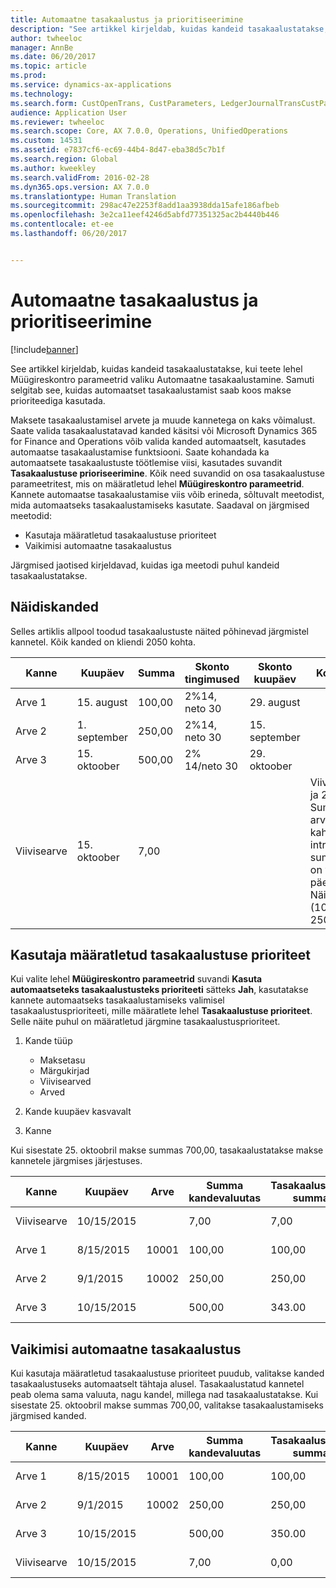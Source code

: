 ```yaml
---
title: Automaatne tasakaalustus ja prioritiseerimine
description: "See artikkel kirjeldab, kuidas kandeid tasakaalustatakse, kui teete lehel Müügireskontro parameetrid valiku Automaatne tasakaalustamine. Samuti selgitab see, kuidas automaatset tasakaalustamist saab koos makse prioriteediga kasutada."
author: twheeloc
manager: AnnBe
ms.date: 06/20/2017
ms.topic: article
ms.prod: 
ms.service: dynamics-ax-applications
ms.technology: 
ms.search.form: CustOpenTrans, CustParameters, LedgerJournalTransCustPaym
audience: Application User
ms.reviewer: twheeloc
ms.search.scope: Core, AX 7.0.0, Operations, UnifiedOperations
ms.custom: 14531
ms.assetid: e7837cf6-ec69-44b4-8d47-eba38d5c7b1f
ms.search.region: Global
ms.author: kweekley
ms.search.validFrom: 2016-02-28
ms.dyn365.ops.version: AX 7.0.0
ms.translationtype: Human Translation
ms.sourcegitcommit: 298ac47e2253f8add1aa3938dda15afe186afbeb
ms.openlocfilehash: 3e2ca11eef4246d5abfd77351325ac2b4440b446
ms.contentlocale: et-ee
ms.lasthandoff: 06/20/2017


---
```


# <a name="automatic-settlement-and-prioritization"></a>Automaatne tasakaalustus ja prioritiseerimine

[!include[banner](../includes/banner.md)]


See artikkel kirjeldab, kuidas kandeid tasakaalustatakse, kui teete lehel Müügireskontro parameetrid valiku Automaatne tasakaalustamine. Samuti selgitab see, kuidas automaatset tasakaalustamist saab koos makse prioriteediga kasutada.

Maksete tasakaalustamisel arvete ja muude kannetega on kaks võimalust. Saate valida tasakaalustatavad kanded käsitsi või Microsoft Dynamics 365 for Finance and Operations võib valida kanded automaatselt, kasutades automaatse tasakaalustamise funktsiooni. Saate kohandada ka automaatsete tasakaalustuste töötlemise viisi, kasutades suvandit **Tasakaalustuse prioriseerimine**. Kõik need suvandid on osa tasakaalustuse parameetritest, mis on määratletud lehel **Müügireskontro parameetrid**. Kannete automaatse tasakaalustamise viis võib erineda, sõltuvalt meetodist, mida automaatseks tasakaalustamiseks kasutate. Saadaval on järgmised meetodid:

-   Kasutaja määratletud tasakaalustuse prioriteet
-   Vaikimisi automaatne tasakaalustus

Järgmised jaotised kirjeldavad, kuidas iga meetodi puhul kandeid tasakaalustatakse.

## <a name="example-transactions"></a>Näidiskanded
Selles artiklis allpool toodud tasakaalustuste näited põhinevad järgmistel kannetel. Kõik kanded on kliendi 2050 kohta.

| Kanne   | Kuupäev        | Summa | Skonto tingimused | Skonto kuupäev | Kommentaarid                                                                                                                                                                                      |
|---------------|-------------|--------|---------------------|--------------------|-----------------------------------------------------------------------------------------------------------------------------------------------------------------------------------------------|
| Arve 1     | 15. august   | 100,00 | 2%14, neto 30        | 29. august          |                                                                                                                                                                                               |
| Arve 2     | 1. september | 250,00 | 2%14, neto 30        | 15. september       |                                                                                                                                                                                               |
| Arve 3     | 15. oktoober  | 500,00 | 2% 14/neto 30        | 29. oktoober         |                                                                                                                                                                                               |
| Viivisearve | 15. oktoober  | 7,00   |                     |                    | Viivisearve on 1. ja 2. arve kohta. Summa arvutatakse kaheprotsendilise intressina summadelt, mis on vähemalt 30 päeva üle tähtaja. Näide: 0,02 × (100,00 + 250,00) = 7,00. |

## <a name="userdefined-settlement-priority"></a>Kasutaja määratletud tasakaalustuse prioriteet
Kui valite lehel **Müügireskontro parameetrid** suvandi **Kasuta automaatseteks tasakaalustusteks prioriteeti** sätteks **Jah**, kasutatakse kannete automaatseks tasakaalustamiseks valimisel tasakaalustusprioriteeti, mille määratlete lehel **Tasakaalustuse prioriteet**. Selle näite puhul on määratletud järgmine tasakaalustusprioriteet.

1.  Kande tüüp
    -   Maksetasu
    -   Märgukirjad
    -   Viivisearved
    -   Arved

2.  Kande kuupäev kasvavalt
3.  Kanne

Kui sisestate 25. oktoobril makse summas 700,00, tasakaalustatakse makse kannetele järgmises järjestuses.

| Kanne       | Kuupäev       | Arve | Summa kandevaluutas | Tasakaalustatav summa | Saldo | Valuuta |
|---------------|------------|---------|--------------------------------|------------------|---------|----------|
| Viivisearve | 10/15/2015 |         | 7,00                           | 7,00             | 0,00    | USA dollar      |
| Arve 1     | 8/15/2015  | 10001   | 100,00                         | 100,00           | 0,00    | USA dollar      |
| Arve 2     | 9/1/2015   | 10002   | 250,00                         | 250,00           | 0,00    | USA dollar      |
| Arve 3     | 10/15/2015 |         | 500,00                         | 343.00           | 157.00  | USA dollar      |

## <a name="default-automatic-settlement"></a>Vaikimisi automaatne tasakaalustus
Kui kasutaja määratletud tasakaalustuse prioriteet puudub, valitakse kanded tasakaalustuseks automaatselt tähtaja alusel. Tasakaalustatud kannetel peab olema sama valuuta, nagu kandel, millega nad tasakaalustatakse. Kui sisestate 25. oktoobril makse summas 700,00, valitakse tasakaalustamiseks järgmised kanded.

| Kanne       | Kuupäev       | Arve | Summa kandevaluutas | Tasakaalustatav summa | Saldo | Valuuta |
|---------------|------------|---------|--------------------------------|------------------|---------|----------|
| Arve 1     | 8/15/2015  | 10001   | 100,00                         | 100,00           | 0,00    | USA dollar      |
| Arve 2     | 9/1/2015   | 10002   | 250,00                         | 250,00           | 0,00    | USA dollar      |
| Arve 3     | 10/15/2015 |         | 500,00                         | 350.00           | 150.00  | USA dollar      |
| Viivisearve | 10/15/2015 |         | 7,00                           | 0,00             | 0,00    | USA dollar      |






